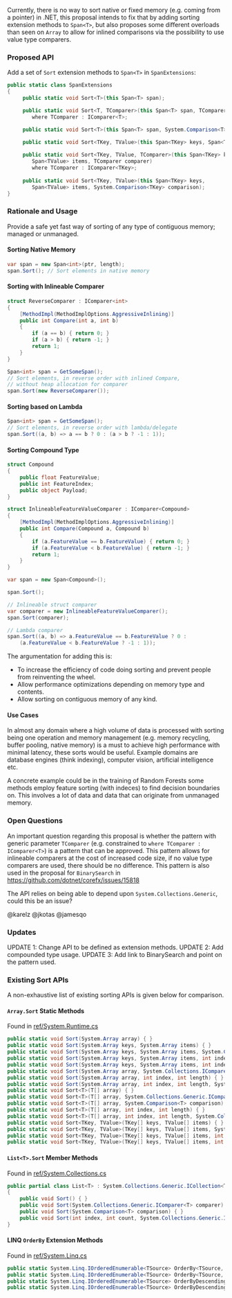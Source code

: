 Currently, there is no way to sort native or fixed memory (e.g. coming from a pointer) in .NET, this proposal intends to fix that by adding sorting extension methods to `Span<T>`, but also proposes some different overloads than seen on `Array` to allow for inlined comparisons via the possibility to use value type comparers.

### Proposed API
Add a set of `Sort` extension methods to `Span<T>` in `SpanExtensions`:
```csharp
public static class SpanExtensions
{
     public static void Sort<T>(this Span<T> span);

     public static void Sort<T, TComparer>(this Span<T> span, TComparer comparer) 
        where TComparer : IComparer<T>;

     public static void Sort<T>(this Span<T> span, System.Comparison<T> comparison);
     
     public static void Sort<TKey, TValue>(this Span<TKey> keys, Span<TValue> items);

     public static void Sort<TKey, TValue, TComparer>(this Span<TKey> keys, 
        Span<TValue> items, TComparer comparer) 
        where TComparer : IComparer<TKey>;
        
     public static void Sort<TKey, TValue>(this Span<TKey> keys, 
        Span<TValue> items, System.Comparison<TKey> comparison);
}
```

### Rationale and Usage
Provide a safe yet fast way of sorting of any type of contiguous memory; managed or unmanaged.

#### Sorting Native Memory
```csharp
var span = new Span<int>(ptr, length);
span.Sort(); // Sort elements in native memory
```
#### Sorting with Inlineable Comparer
```csharp
struct ReverseComparer : IComparer<int>
{
    [MethodImpl(MethodImplOptions.AggressiveInlining)]
    public int Compare(int a, int b)
    {
        if (a == b) { return 0; }
        if (a > b) { return -1; }
        return 1;
    }
}

Span<int> span = GetSomeSpan();
// Sort elements, in reverse order with inlined Compare,
// without heap allocation for comparer
span.Sort(new ReverseComparer()); 
```
#### Sorting based on Lambda
```csharp
Span<int> span = GetSomeSpan();
// Sort elements, in reverse order with lambda/delegate
span.Sort((a, b) => a == b ? 0 : (a > b ? -1 : 1)); 
```

#### Sorting Compound Type
```csharp
struct Compound
{
    public float FeatureValue;
    public int FeatureIndex;
    public object Payload;
}

struct InlineableFeatureValueComparer : IComparer<Compound>
{
    [MethodImpl(MethodImplOptions.AggressiveInlining)]
    public int Compare(Compound a, Compound b)
    {
        if (a.FeatureValue == b.FeatureValue) { return 0; }
        if (a.FeatureValue < b.FeatureValue) { return -1; }
        return 1;
    }
}

var span = new Span<Compound>();

span.Sort();

// Inlineable struct comparer
var comparer = new InlineableFeatureValueComparer();
span.Sort(comparer);

// Lambda comparer
span.Sort((a, b) => a.FeatureValue == b.FeatureValue ? 0 : 
    (a.FeatureValue < b.FeatureValue ? -1 : 1));
```

The argumentation for adding this is:
 * To increase the efficiency of code doing sorting and prevent people from reinventing the wheel.
 * Allow performance optimizations depending on memory type and contents.
 * Allow sorting on contiguous memory of any kind.

#### Use Cases
In almost any domain where a high volume of data is processed with sorting being one operation and memory management (e.g. memory recycling, buffer pooling, native memory) is a must to achieve high performance with minimal latency, these sorts would be useful. Example domains are database engines (think indexing), computer vision, artificial intelligence etc.

A concrete example could be in the training of Random Forests some methods employ feature sorting (with indeces) to find decision boundaries on. This involves a lot of data and data that can originate from unmanaged memory.

### Open Questions
An important question regarding this proposal is whether the pattern with generic parameter `TComparer` (e.g. constrained to `where TComparer : IComparer<T>`) is a pattern that can be approved. This pattern allows for inlineable comparers at the cost of increased code size, if no value type comparers are used, there should be no difference. This pattern is also used in the proposal for `BinarySearch` in https://github.com/dotnet/corefx/issues/15818

The API relies on being able to depend upon `System.Collections.Generic`, could this be an issue?

@karelz @jkotas @jamesqo 

### Updates
UPDATE 1: Change API to be defined as extension methods.
UPDATE 2: Add compounded type usage.
UPDATE 3: Add link to BinarySearch and point on the pattern used.

### Existing Sort APIs
A non-exhaustive list of existing sorting APIs is given below for comparison.

#### `Array.Sort` Static Methods
Found in [ref/System.Runtime.cs](https://github.com/dotnet/corefx/blob/master/src/System.Runtime/ref/System.Runtime.cs)

```csharp
public static void Sort(System.Array array) { }
public static void Sort(System.Array keys, System.Array items) { }
public static void Sort(System.Array keys, System.Array items, System.Collections.IComparer comparer) { }
public static void Sort(System.Array keys, System.Array items, int index, int length) { }
public static void Sort(System.Array keys, System.Array items, int index, int length, System.Collections.IComparer comparer) { }
public static void Sort(System.Array array, System.Collections.IComparer comparer) { }
public static void Sort(System.Array array, int index, int length) { }
public static void Sort(System.Array array, int index, int length, System.Collections.IComparer comparer) { }
public static void Sort<T>(T[] array) { }
public static void Sort<T>(T[] array, System.Collections.Generic.IComparer<T> comparer) { }
public static void Sort<T>(T[] array, System.Comparison<T> comparison) { }
public static void Sort<T>(T[] array, int index, int length) { }
public static void Sort<T>(T[] array, int index, int length, System.Collections.Generic.IComparer<T> comparer) { }
public static void Sort<TKey, TValue>(TKey[] keys, TValue[] items) { }
public static void Sort<TKey, TValue>(TKey[] keys, TValue[] items, System.Collections.Generic.IComparer<TKey> comparer) { }
public static void Sort<TKey, TValue>(TKey[] keys, TValue[] items, int index, int length) { }
public static void Sort<TKey, TValue>(TKey[] keys, TValue[] items, int index, int length, System.Collections.Generic.IComparer<TKey> comparer) { }
```

#### `List<T>.Sort` Member Methods
Found in [ref/System.Collections.cs](https://github.com/dotnet/corefx/blob/master/src/System.Collections/ref/System.Collections.cs)

```csharp
public partial class List<T> : System.Collections.Generic.ICollection<T>, System.Collections.Generic.IEnumerable<T>, System.Collections.Generic.IList<T>, System.Collections.Generic.IReadOnlyCollection<T>, System.Collections.Generic.IReadOnlyList<T>, System.Collections.ICollection, System.Collections.IEnumerable, System.Collections.IList
{
    public void Sort() { }
    public void Sort(System.Collections.Generic.IComparer<T> comparer) { }
    public void Sort(System.Comparison<T> comparison) { }
    public void Sort(int index, int count, System.Collections.Generic.IComparer<T> comparer) { }
}
```

#### LINQ `OrderBy` Extension Methods
Found in [ref/System.Linq.cs](https://github.com/dotnet/corefx/blob/master/src/System.Linq/ref/System.Linq.cs)

```csharp
public static System.Linq.IOrderedEnumerable<TSource> OrderBy<TSource, TKey>(this System.Collections.Generic.IEnumerable<TSource> source, System.Func<TSource, TKey> keySelector) { throw null; }
public static System.Linq.IOrderedEnumerable<TSource> OrderBy<TSource, TKey>(this System.Collections.Generic.IEnumerable<TSource> source, System.Func<TSource, TKey> keySelector, System.Collections.Generic.IComparer<TKey> comparer) { throw null; }
public static System.Linq.IOrderedEnumerable<TSource> OrderByDescending<TSource, TKey>(this System.Collections.Generic.IEnumerable<TSource> source, System.Func<TSource, TKey> keySelector) { throw null; }
public static System.Linq.IOrderedEnumerable<TSource> OrderByDescending<TSource, TKey>(this System.Collections.Generic.IEnumerable<TSource> source, System.Func<TSource, TKey> keySelector, System.Collections.Generic.IComparer<TKey> comparer) { throw null; }
```